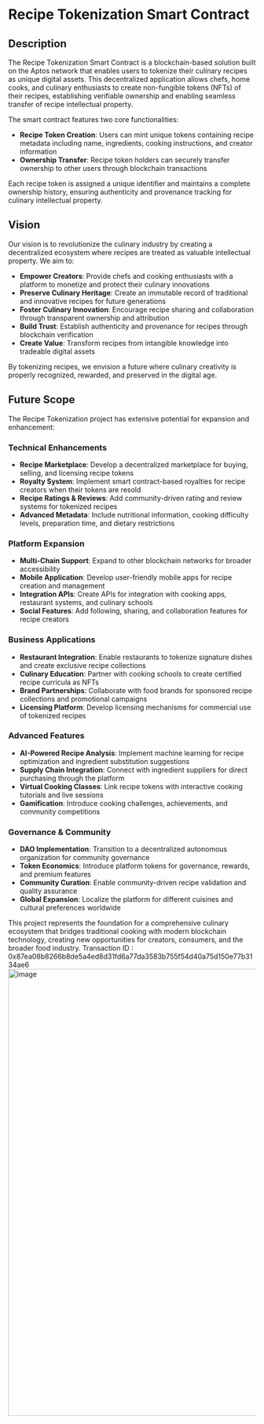 # Recipe Tokenization Smart Contract

## Description

The Recipe Tokenization Smart Contract is a blockchain-based solution built on the Aptos network that enables users to tokenize their culinary recipes as unique digital assets. This decentralized application allows chefs, home cooks, and culinary enthusiasts to create non-fungible tokens (NFTs) of their recipes, establishing verifiable ownership and enabling seamless transfer of recipe intellectual property.

The smart contract features two core functionalities:
- **Recipe Token Creation**: Users can mint unique tokens containing recipe metadata including name, ingredients, cooking instructions, and creator information
- **Ownership Transfer**: Recipe token holders can securely transfer ownership to other users through blockchain transactions

Each recipe token is assigned a unique identifier and maintains a complete ownership history, ensuring authenticity and provenance tracking for culinary intellectual property.

## Vision

Our vision is to revolutionize the culinary industry by creating a decentralized ecosystem where recipes are treated as valuable intellectual property. We aim to:

- **Empower Creators**: Provide chefs and cooking enthusiasts with a platform to monetize and protect their culinary innovations
- **Preserve Culinary Heritage**: Create an immutable record of traditional and innovative recipes for future generations
- **Foster Culinary Innovation**: Encourage recipe sharing and collaboration through transparent ownership and attribution
- **Build Trust**: Establish authenticity and provenance for recipes through blockchain verification
- **Create Value**: Transform recipes from intangible knowledge into tradeable digital assets

By tokenizing recipes, we envision a future where culinary creativity is properly recognized, rewarded, and preserved in the digital age.

## Future Scope

The Recipe Tokenization project has extensive potential for expansion and enhancement:

### Technical Enhancements
- **Recipe Marketplace**: Develop a decentralized marketplace for buying, selling, and licensing recipe tokens
- **Royalty System**: Implement smart contract-based royalties for recipe creators when their tokens are resold
- **Recipe Ratings & Reviews**: Add community-driven rating and review systems for tokenized recipes
- **Advanced Metadata**: Include nutritional information, cooking difficulty levels, preparation time, and dietary restrictions

### Platform Expansion
- **Multi-Chain Support**: Expand to other blockchain networks for broader accessibility
- **Mobile Application**: Develop user-friendly mobile apps for recipe creation and management
- **Integration APIs**: Create APIs for integration with cooking apps, restaurant systems, and culinary schools
- **Social Features**: Add following, sharing, and collaboration features for recipe creators

### Business Applications
- **Restaurant Integration**: Enable restaurants to tokenize signature dishes and create exclusive recipe collections
- **Culinary Education**: Partner with cooking schools to create certified recipe curricula as NFTs
- **Brand Partnerships**: Collaborate with food brands for sponsored recipe collections and promotional campaigns
- **Licensing Platform**: Develop licensing mechanisms for commercial use of tokenized recipes

### Advanced Features
- **AI-Powered Recipe Analysis**: Implement machine learning for recipe optimization and ingredient substitution suggestions
- **Supply Chain Integration**: Connect with ingredient suppliers for direct purchasing through the platform
- **Virtual Cooking Classes**: Link recipe tokens with interactive cooking tutorials and live sessions
- **Gamification**: Introduce cooking challenges, achievements, and community competitions

### Governance & Community
- **DAO Implementation**: Transition to a decentralized autonomous organization for community governance
- **Token Economics**: Introduce platform tokens for governance, rewards, and premium features
- **Community Curation**: Enable community-driven recipe validation and quality assurance
- **Global Expansion**: Localize the platform for different cuisines and cultural preferences worldwide

This project represents the foundation for a comprehensive culinary ecosystem that bridges traditional cooking with modern blockchain technology, creating new opportunities for creators, consumers, and the broader food industry.
Transaction ID : 0x87ea08b8266b8de5a4ed8d31fd6a77da3583b755f54d40a75d150e77b3134ae6
<img width="1886" height="908" alt="image" src="https://github.com/user-attachments/assets/4bc034ff-3f38-4583-b20d-bec5e6dd1d59" />
